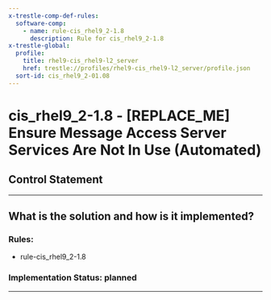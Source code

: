 ```yaml
---
x-trestle-comp-def-rules:
  software-comp:
    - name: rule-cis_rhel9_2-1.8
      description: Rule for cis_rhel9_2-1.8
x-trestle-global:
  profile:
    title: rhel9-cis_rhel9-l2_server
    href: trestle://profiles/rhel9-cis_rhel9-l2_server/profile.json
  sort-id: cis_rhel9_2-01.08
---
```


# cis_rhel9_2-1.8 - \[REPLACE_ME\] Ensure Message Access Server Services Are Not In Use (Automated)

## Control Statement

______________________________________________________________________

## What is the solution and how is it implemented?

<!-- For implementation status enter one of: implemented, partial, planned, alternative, not-applicable -->

<!-- Note that the list of rules under ### Rules: is read-only and changes will not be captured after assembly to JSON -->

<!-- Add control implementation description here for control: cis_rhel9_2-1.8 -->

### Rules:

  - rule-cis_rhel9_2-1.8

### Implementation Status: planned

______________________________________________________________________
